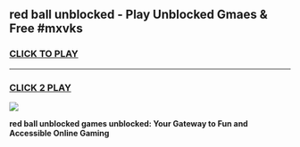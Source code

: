 
## red ball unblocked - Play Unblocked Gmaes & Free #mxvks
<h3>
<a href="https://news.freeplayer.one?title=red_ball_unblocked&ref=24F">CLICK TO PLAY</a></h3>
<hr>

<h3>
<a href="https://news.freeplayer.one?title=red_ball_unblocked&ref=24F">CLICK 2 PLAY</a>
  
</h3>

<a href="https://news.freeplayer.one?title=red_ball_unblocked&ref=24F/"><img src="https://clearcache.store/games.png"></a>


**red ball unblocked games unblocked: Your Gateway to Fun and Accessible Online Gaming**
